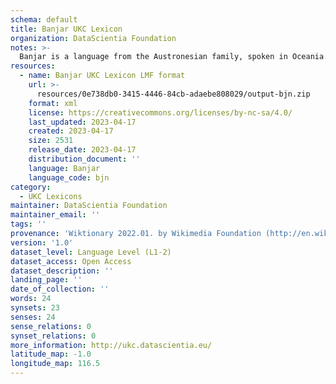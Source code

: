 ```yaml
---
schema: default
title: Banjar UKC Lexicon
organization: DataScientia Foundation
notes: >-
  Banjar is a language from the Austronesian family, spoken in Oceania. The UKC Lexicon of Banjar is represented as a lexico-semantic network. It consists of words, word senses, synsets, as well as sense-level and synset-level relationships.
resources:
  - name: Banjar UKC Lexicon LMF format
    url: >-
      resources/0e738db0-3415-4446-84cb-adaebe808029/output-bjn.zip
    format: xml
    license: https://creativecommons.org/licenses/by-nc-sa/4.0/
    last_updated: 2023-04-17
    created: 2023-04-17
    size: 2531
    release_date: 2023-04-17
    distribution_document: ''
    language: Banjar
    language_code: bjn
category:
  - UKC Lexicons
maintainer: DataScientia Foundation
maintainer_email: ''
tags: ''
provenance: 'Wiktionary 2022.01. by Wikimedia Foundation (http://en.wiktionary.org); CogNet 2.1 by Khuyagbaatar Batsuren, National University of Mongolia (http://cognet.ukc.disi.unitn.it); Princeton WordNet 2.1 by Princeton University (https://wordnet.princeton.edu)'
version: '1.0'
dataset_level: Language Level (L1-2)
dataset_access: Open Access
dataset_description: ''
landing_page: ''
date_of_collection: ''
words: 24
synsets: 23
senses: 24
sense_relations: 0
synset_relations: 0
more_information: http://ukc.datascientia.eu/
latitude_map: -1.0
longitude_map: 116.5
---
```

